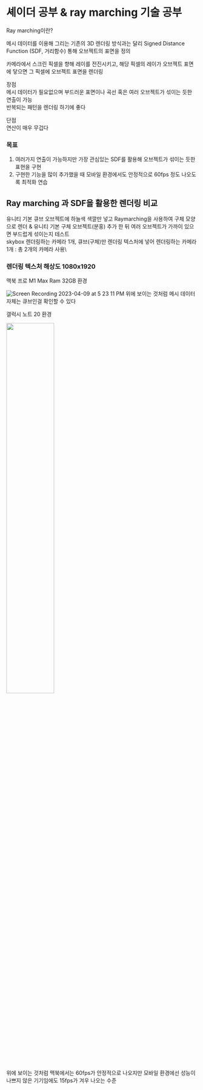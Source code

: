 # 셰이더 공부 &amp; ray marching 기술 공부

Ray marching이란?

메시 데이터를 이용해 그리는 기존의 3D 렌더링 방식과는 달리 Signed Distance Function (SDF, 거리함수) 통해 오브젝트의 표면을 정의

카메라에서 스크린 픽셀을 향해 레이를 전진시키고, 해당 픽셀의 레이가 오브젝트 표면에 닿으면 그 픽셀에 오브젝트 표면을 렌더링

장점\
메시 데이터가 필요없으며 부드러운 표면이나 곡선 혹은 여러 오브젝트가 섞이는 듯한 연출이 가능\
반복되는 패턴을 렌더링 하기에 좋다

단점\
연산이 매우 무겁다

### 목표

1. 여러가지 연출이 가능하지만 가장 관심있는 SDF를 활용해 오브젝트가 섞이는 듯한 표현을 구현
2. 구현한 기능을 많이 추가했을 때 모바일 환경에서도 안정적으로 60fps 정도 나오도록 최적화 연습

## Ray marching 과 SDF을 활용한 렌더링 비교

유니티 기본 큐브 오브젝트에 하늘색 색깔만 넣고 Raymarching을 사용하여 구체 모양으로 렌더 & 유니티 기본 구체 오브젝트(분홍) 추가 한 뒤 여러 오브젝트가 가까이 있으면 부드럽게 섞이는지 테스트\
skybox 렌더링하는 카메라 1개, 큐브(구체)만 렌더링 텍스처에 넣어 렌더링하는 카메라 1개 : 총 2개의 카메라 사용\

### 렌더링 텍스처 해상도 1080x1920

맥북 프로 M1 Max Ram 32GB 환경

![Screen Recording 2023-04-09 at 5 23 11 PM](https://user-images.githubusercontent.com/63217600/230762434-ccf71d7d-6ce3-4f7a-86f6-27f560da2cf1.gif)
위에 보이는 것처럼 메시 데이터 자체는 큐브인걸 확인할 수 있다

갤럭시 노트 20 환경

<img src="https://user-images.githubusercontent.com/63217600/230762656-a63a9542-b4b2-4ae9-8f69-4ce5b5f5cc99.gif" width="50%" height="50%">

위에 보이는 것처럼 맥북에서는 60fps가 안정적으로 나오지만 모바일 환경에선 성능이 나쁘지 않은 기기임에도 15fps가 겨우 나오는 수준
